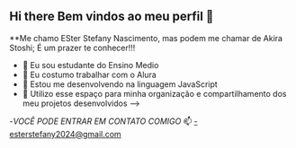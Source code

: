 ## Hi there Bem vindos ao meu perfil 👋

**Me chamo ESter Stefany Nascimento, mas podem me chamar de Akira Stoshi; É um prazer te conhecer!!!
- 🔭 Eu sou estudante do Ensino Medio
- 🌱 Eu costumo trabalhar com o Alura
- 👯 Estou me desenvolvendo na linguagem JavaScript
- 🤔 Utilizo esse espaço para minha organização e compartilhamento dos meu projetos desenvolvidos
-->

-*VOCÊ PODE ENTRAR EM CONTATO COMIGO* 📫
-esterstefany2024@gmail.com

